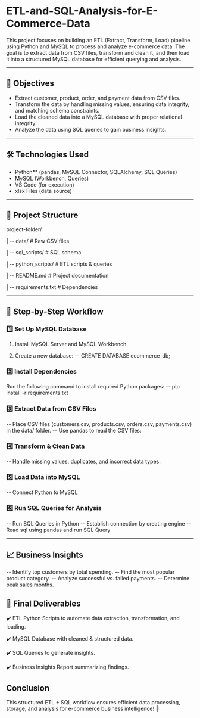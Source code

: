 # ETL-and-SQL-Analysis-for-E-Commerce-Data

This project focuses on building an ETL (Extract, Transform, Load) pipeline using Python and MySQL to process and analyze e-commerce data. 
The goal is to extract data from CSV files, transform and clean it, and then load it into a structured MySQL database for efficient querying and analysis.

---
## 🎯 Objectives
 - Extract customer, product, order, and payment data from CSV files.
 - Transform the data by handling missing values, ensuring data integrity, and matching schema constraints.
 - Load the cleaned data into a MySQL database with proper relational integrity.
 - Analyze the data using SQL queries to gain business insights.

---

## 🛠 Technologies Used
- Python** (pandas, MySQL Connector, SQLAlchemy, SQL Queries)
- MySQL (Workbench, Queries)
- VS Code (for execution)
- xlsx Files (data source)

---
## 📂 Project Structure
project-folder/

│-- data/                # Raw CSV files  

│-- sql_scripts/         # SQL schema  

│-- python_scripts/      # ETL scripts & queries 

│-- README.md            # Project documentation  

│-- requirements.txt     # Dependencies  

---

## 🔄 Step-by-Step Workflow
### 1️⃣ Set Up MySQL Database

1. Install MySQL Server and MySQL Workbench.
   
2. Create a new database:
   -- CREATE DATABASE ecommerce_db;

### 2️⃣ Install Dependencies
Run the following command to install required Python packages:
-- pip install -r requirements.txt

### 3️⃣ Extract Data from CSV Files
-- Place CSV files (customers.csv, products.csv, orders.csv, payments.csv) in the data/ folder.
-- Use pandas to read the CSV files:

### 4️⃣ Transform & Clean Data
-- Handle missing values, duplicates, and incorrect data types:

### 5️⃣ Load Data into MySQL
-- Connect Python to MySQL

### 6️⃣ Run SQL Queries for Analysis
-- Run SQL Queries in Python
-- Establish connection by creating engine
-- Read sql using pandas and run SQL Query

---
## 📈 Business Insights
-- Identify top customers by total spending.
-- Find the most popular product category.
-- Analyze successful vs. failed payments.
-- Determine peak sales months.

## 🚀 Final Deliverables
✔️ ETL Python Scripts to automate data extraction, transformation, and loading.

✔️ MySQL Database with cleaned & structured data.

✔️ SQL Queries to generate insights.

✔️ Business Insights Report summarizing findings.

## Conclusion

This structured ETL + SQL workflow ensures efficient data processing, storage, and analysis for e-commerce business intelligence! 🚀
